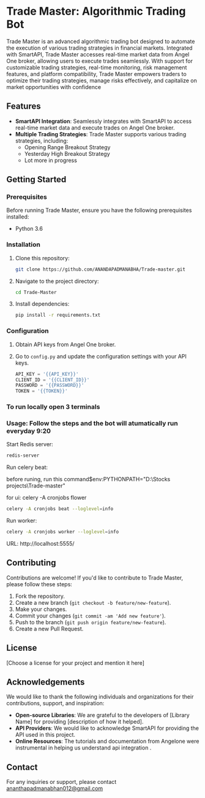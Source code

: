 # Trade Master: Algorithmic Trading Bot

Trade Master is an advanced algorithmic trading bot designed to automate the execution of various trading strategies in financial markets.
Integrated with SmartAPI, Trade Master accesses real-time market data from Angel One broker, allowing users to execute trades seamlessly.
With support for customizable trading strategies, real-time monitoring, risk management features, and platform compatibility,
Trade Master empowers traders to optimize their trading strategies, manage risks effectively, and capitalize on market opportunities with confidence

## Features

- **SmartAPI Integration**: Seamlessly integrates with SmartAPI to access real-time market data and execute trades on Angel One broker.
- **Multiple Trading Strategies**: Trade Master supports various trading strategies, including:
  - Opening Range Breakout Strategy
  - Yesterday High Breakout Strategy
  - Lot more in progress

## Getting Started

### Prerequisites

Before running Trade Master, ensure you have the following prerequisites installed:

- Python 3.6

### Installation

1. Clone this repository:

   ```bash
   git clone https://github.com/ANANDAPADMANABHA/Trade-master.git
   ```

2. Navigate to the project directory:

   ```bash
   cd Trade-Master
   ```

3. Install dependencies:

   ```bash
   pip install -r requirements.txt
   ```

### Configuration

1. Obtain API keys from Angel One broker.
2. Go to `config.py` and update the configuration settings with your API keys.

   ```python
   API_KEY = '{{API_KEY}}'
   CLIENT_ID = '{{CLIENT_ID}}'
   PASSWORD = '{{PASSWORD}}'
   TOKEN = '{{TOKEN}}'
   ```
### To run locally open 3 terminals
### Usage: Follow the steps and the bot will atumatically run everyday 9:20

Start Redis server:

```bash
redis-server
```

Run celery beat:

before runing, run this command$env:PYTHONPATH="D:\Stocks projects\Trade-master"

for ui: celery -A cronjobs flower

```bash
celery -A cronjobs beat --loglevel=info
```

Run worker:

```bash
celery -A cronjobs worker --loglevel=info
```
URL: http://localhost:5555/

## Contributing

Contributions are welcome! If you'd like to contribute to Trade Master, please follow these steps:

1. Fork the repository.
2. Create a new branch (`git checkout -b feature/new-feature`).
3. Make your changes.
4. Commit your changes (`git commit -am 'Add new feature'`).
5. Push to the branch (`git push origin feature/new-feature`).
6. Create a new Pull Request.

## License

[Choose a license for your project and mention it here]

## Acknowledgements

We would like to thank the following individuals and organizations for their contributions, support, and inspiration:

- **Open-source Libraries**: We are grateful to the developers of [Library Name] for providing [description of how it helped].
- **API Providers**: We would like to acknowledge SmartAPI for providing the API used in this project.
- **Online Resources**: The tutorials and documentation from Angelone were instrumental in helping us understand api integration .

## Contact

For any inquiries or support, please contact ananthapadmanabhan012@gmail.com

